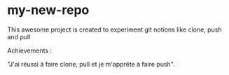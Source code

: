 # my-new-repo

This awesome project is created to experiment git notions like clone, push and pull

Achievements :

"J'ai réussi à faire clone, pull et je m'apprête à faire push".
